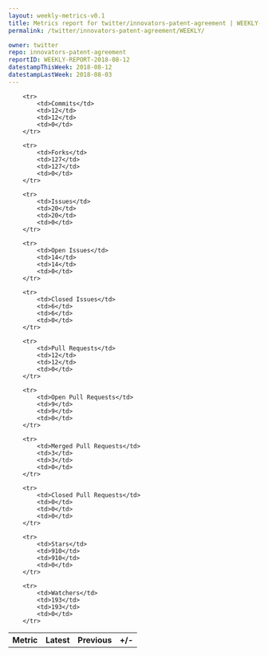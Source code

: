 ```yaml
---
layout: weekly-metrics-v0.1
title: Metrics report for twitter/innovators-patent-agreement | WEEKLY-REPORT-2018-08-12
permalink: /twitter/innovators-patent-agreement/WEEKLY/

owner: twitter
repo: innovators-patent-agreement
reportID: WEEKLY-REPORT-2018-08-12
datestampThisWeek: 2018-08-12
datestampLastWeek: 2018-08-03
---
```




<table style="width: 100%;">
    <tr>
        <th>Metric</th>
        <th>Latest</th>
        <th>Previous</th>
        <th>+/-</th>
    </tr>

        <tr>
            <td>Commits</td>
            <td>12</td>
            <td>12</td>
            <td>0</td>
        </tr>
        
        <tr>
            <td>Forks</td>
            <td>127</td>
            <td>127</td>
            <td>0</td>
        </tr>
        
        <tr>
            <td>Issues</td>
            <td>20</td>
            <td>20</td>
            <td>0</td>
        </tr>
        
        <tr>
            <td>Open Issues</td>
            <td>14</td>
            <td>14</td>
            <td>0</td>
        </tr>
        
        <tr>
            <td>Closed Issues</td>
            <td>6</td>
            <td>6</td>
            <td>0</td>
        </tr>
        
        <tr>
            <td>Pull Requests</td>
            <td>12</td>
            <td>12</td>
            <td>0</td>
        </tr>
        
        <tr>
            <td>Open Pull Requests</td>
            <td>9</td>
            <td>9</td>
            <td>0</td>
        </tr>
        
        <tr>
            <td>Merged Pull Requests</td>
            <td>3</td>
            <td>3</td>
            <td>0</td>
        </tr>
        
        <tr>
            <td>Closed Pull Requests</td>
            <td>0</td>
            <td>0</td>
            <td>0</td>
        </tr>
        
        <tr>
            <td>Stars</td>
            <td>910</td>
            <td>910</td>
            <td>0</td>
        </tr>
        
        <tr>
            <td>Watchers</td>
            <td>193</td>
            <td>193</td>
            <td>0</td>
        </tr>
        
</table>
